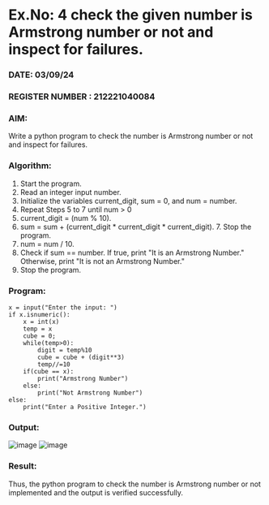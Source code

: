 # Ex.No: 4 check the given number is Armstrong number or not and inspect for failures.
### DATE:  03/09/24                                                                          
### REGISTER NUMBER : 212221040084
### AIM: 
Write a python program to check the number is Armstrong number or not and inspect for failures.

### Algorithm:
1.  Start the program.
2.	Read an integer input number.
3.	Initialize the variables current_digit, sum = 0, and num = number.
4.	Repeat Steps 5 to 7 until num > 0
5.	current_digit = (num % 10).
6.	sum = sum + (current_digit * current_digit * current_digit). 7. Stop the program.
7.	num = num / 10.
8.	Check if sum == number. If true, print "It is an Armstrong Number." Otherwise, print "It is not an Armstrong Number."
9.	Stop the program.

### Program:
```
x = input("Enter the input: ") 
if x.isnumeric(): 
    x = int(x) 
    temp = x 
    cube = 0; 
    while(temp>0): 
        digit = temp%10 
        cube = cube + (digit**3) 
        temp//=10 
    if(cube == x): 
        print("Armstrong Number") 
    else: 
        print("Not Armstrong Number") 
else: 
    print("Enter a Positive Integer.")
```
### Output:
![image](https://github.com/user-attachments/assets/78d1c441-fb22-42df-ab5c-09b594f05ca6)
![image](https://github.com/user-attachments/assets/8df0fa5a-71a9-433b-b651-e6f2b0323275)
### Result:
Thus, the python program to check the number is Armstrong number or not implemented and the output is verified successfully.
